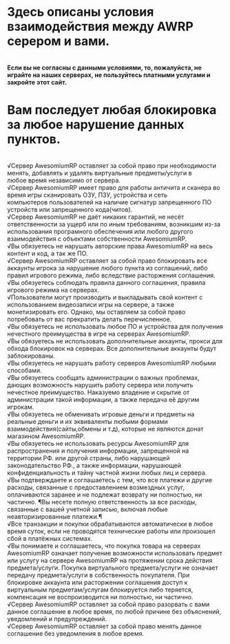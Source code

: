 # Здесь описаны условия взаимодействия между AWRP серером и вами. 
<br>  **Если вы не согласны с данными условиями, то, пожалуйста, не играйте на наших серверах, не пользуйтесь платными услугами и закройте этот сайт.**
<br>
# Вам последует любая блокировка за любое нарушение данных пунктов.
<br>√Сервер AwesomiumRP оставляет за собой право при необходимости менять, добавлять и удалять виртуальные предметы/услуги в <br>любое время независимо от сервера.
<br>√Сервер AwesomiumRP имеет право для работы античита и сканера во время игры сканировать ОЗУ, ПЗУ, устройства и сеть <br>компьютеров пользователей на наличие сигнатур запрещенного ПО устройств или запрещенного кода(читов).
<br>√Сервер AwesomiumRP не даёт никаких гарантий, не несёт ответственности за ущерб или по иным требованиям, возникшим из-за использования програмного обеспечения или любого другого взаимодействия с объектами собственности AwesomiumRP.
<br>√Вы обязуетесь не нарушать авторские права AwesomiumRP на весь контент и код, а так же ПО.
<br>√Сервер AwesomiumRP оставляет за собой право блокировать все аккаунты игрока за нарушение любого пункта из соглашений, либо правил игрового режима, либо вследствие расторжения соглашения.
<br>√Вы обязуетесь соблюдать правила данного соглашения, правила игрового режима на серверах.
<br>√Пользователи могут производить и выкладывать свой контент с использованием видеозаписи игры на сервере, а также монетизировать его. Однако, мы оставляем за собой право потребовать от вас прекратить делать перечисленное.
<br>√Вы обязуетесь не использовать любое ПО и устройства для получения нечестного преимущества в игре на серверах AwesomiumRP. 
<br>√Вы обязуетесь не использовать дополнительные аккаунты, прокси для обхода блокировок на серверах. Все дополнительные аккаунты будут заблокированы.
<br>√Вы обязуетесь не нарушать работу серверов AwesomiumRP любыми способами.
<br>√Вы обязуетесь сообщать администрации о важных проблемах, дающих возможность нарушить работу сервера или получить нечестное преимущество. Наказуемо владение и скрытие от администрации такой информации, а также передача её другим игрокам.
<br>√Вы обязуетесь не обменивать игровые деньги и предметы на реальные деньги и их эквиваленты любыми формами взаимодействия(сайты,обмены и т.д), которые не являются донат магазином AwesomiumRP.
<br>√Вы обязуетесь не использовать ресурсы AwesomiumRP для распространения и получения информации, запрещенной на территории РФ. или другой страны, либо нарушающей законодательство РФ., а также информации, нарушающей конфиденциальность и тайну частной жизни любых лиц и сервера.
<br>√Вы подтверждаете и соглашаетесь с тем, что все платежи и другие расходы, связанные с предоставлением возмездных услуг, оплачиваются заранее и не подлежат возврату ни полностью, ни частично. ¶Вы несете полную ответственность за все расходы, связанные с вашей учетной записью, включая любые неавторизированные платежи.¶
<br>√Все транзакции и покупки обрабатываются автоматически в любое время суток, если не проводятся технические работы или произошел сбой в платёжных системах.
<br>√Вы понимаете и соглашаетесь, что покупка товара на серверах AwesomiumRP означает получение возможности использовать предмет или услугу на сервере AwesomiumRP на протяжении срока действия предмета/услуги. Покупка виртуального предмета/услуги не означает передачу предмета/услуги в собственность покупателя. При блокировке аккаунта или расторжении соглашения доступ к виртуальным предметам/услугам блокируется либо теряется, компенсация не воспроизводится ни полностью, ни частично.
<br>√Сервер AwesomiumRP оставляет за собой право разорвать с вами данное соглашение в любое время, по любой причине без объяснений, уведомлений и предупреждений.
<br>√Сервер AwesomiumRP оставляет за собой право менять данное соглашение без уведомления в любое время.
